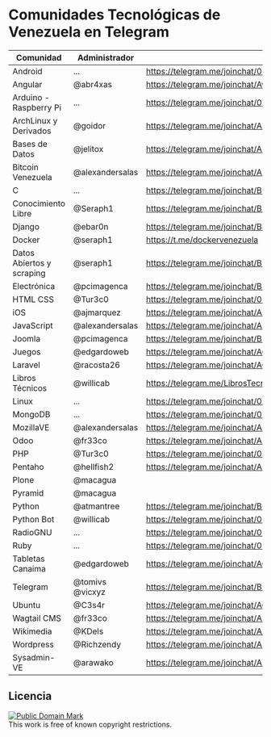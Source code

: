 # Comunidades Tecnológicas de Venezuela en Telegram

| Comunidad                 | Administrador   | Link                                                          |
| -----------               | --------------- | ------                                                        |
| Android                   | ...             | https://telegram.me/joinchat/02a165bf0194a49955c7307bfbb485fe |
| Angular                   | @abr4xas        | https://telegram.me/joinchat/Avf6cQF1RpKDDuKz6gxxTg           |
| Arduino - Raspberry Pi    | ...             | https://telegram.me/joinchat/05dbbe5f020e87a4af775773f4c50c7d |
| ArchLinux y Derivados     | @goidor         | https://telegram.me/joinchat/ARkABQN7Z_kugtZg_rI41g           |
| Bases de Datos            | @jelitox        | https://telegram.me/joinchat/AUPtdgBLpGYJOgkZD2r1ZQ           |
| Bitcoin Venezuela         | @alexandersalas | https://telegram.me/joinchat/AEmIhgCcYlh23KxkOZC3-w           |
| C                         | ...             | https://telegram.me/joinchat/BlwNNgIMJ1_Hn29Nak-tCg           |
| Conocimiento Libre        | @Seraph1        | https://telegram.me/joinchat/B9JUAATRuqeYAxaGYLq-ng           |
| Django                    | @ebar0n         | https://telegram.me/joinchat/BJxZXQGEslbc0kdty8hRbQ           |
| Docker                    | @seraph1        | https://t.me/dockervenezuela                                  |
| Datos Abiertos y scraping | @seraph1        | https://telegram.me/joinchat/B9JUAAaks9m5-2TefJsAuw           |
| Electrónica               | @pcimagenca     | https://telegram.me/joinchat/BSBThwFGutF_W1aKazPfhQ           |
| HTML CSS                  | @Tur3c0         | https://telegram.me/joinchat/005e145000398d19d248cb8a050bb3c4 |
| iOS                       | @ajmarquez      | https://telegram.me/joinchat/AH2ZUgIUXVcougUIOTurtg           |
| JavaScript                | @alexandersalas | https://telegram.me/joinchat/AEmIhgESr_Tiqgbei7xROg           |
| Joomla                    | @pcimagenca     | https://telegram.me/joinchat/BSBThwEBgP3723Tmij0lnw           |
| Juegos                    | @edgardoweb     | https://telegram.me/joinchat/AGqisAA-jlmIAAihME16vg           |
| Laravel                   | @racosta26      | https://telegram.me/joinchat/AGNQ9wH6mld3_Ut2l2a2SQ           |
| Libros Técnicos           | @willicab       | https://telegram.me/LibrosTecnicos                            |
| Linux                     | ...             | https://telegram.me/joinchat/054da39e01da7a3cc1723d1af5b1512d |
| MongoDB                   | ...             | https://telegram.me/joinchat/02fb5338009af29975c7d694d2aec965 |
| MozillaVE                 | @alexandersalas | https://telegram.me/joinchat/AEmIhgDedkB2Z6v1bRtB4Q           |
| Odoo                      | @fr33co         | https://telegram.me/joinchat/AFVMlQOdvSuOxq6UMtX7pw           |
| PHP                       | @Tur3c0         | https://telegram.me/joinchat/005e145001e2961cc7c3a70a19d98e4e |
| Pentaho                   | @hellfish2      | https://telegram.me/joinchat/AEwPSwN8d4tJZOj7VYKK6A           |
| Plone                     | @macagua        |                                                               |
| Pyramid                   | @macagua        |                                                               |
| Python                    | @atmantree      | https://telegram.me/joinchat/BG6gzwGzSvRriv6QHXp3Mg           |
| Python Bot                | @willicab       | https://telegram.me/joinchat/00ab7c2601b7e76d92a127df3c7848b4 |
| RadioGNU                  | ...             | https://telegram.me/joinchat/000c551d006cb38838b643d7e8229885 |
| Ruby                      | ...             | https://telegram.me/joinchat/054da39e01c4d63327e76bac35bfce64 |
| Tabletas Canaima          | @edgardoweb     | https://telegram.me/joinchat/AGqisAI0UHkuBQDbuWm34g           |
| Telegram                  | @tomivs @vicxyz | https://telegram.me/joinchat/BLlObgMpXoIo_-jwoU62pQ            |
| Ubuntu                    | @C3s4r          | https://telegram.me/joinchat/AGDeAgB4EN5fyzNjpYL8gg           |
| Wagtail CMS               | @fr33co         | https://telegram.me/joinchat/AFVMlQTWq-3CcTsvGDhO-g           |
| Wikimedia                 | @KDels          | https://telegram.me/joinchat/A_r8aANpuUZ1QQC8y3FBCA            |
| Wordpress                 | @Richzendy      | https://telegram.me/joinchat/AJklfwGsNaJG9whBmKQbcQ           |
| Sysadmin-VE               | @arawako        | https://telegram.me/joinchat/AFT7wj5-GKQoZp8iegsRhw           |

## Licencia

<p>
<a rel="license" href="http://creativecommons.org/publicdomain/mark/1.0/">
<img src="http://i.creativecommons.org/p/mark/1.0/88x31.png"
     style="border-style: none;" alt="Public Domain Mark" />
</a>
<br />
This work is free of known copyright restrictions.
</p>
